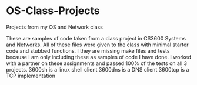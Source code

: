 OS-Class-Projects
=================

Projects from my OS and Network class

These are samples of code taken from a class project in CS3600 Systems and Networks.
All of these files were given to the class with minimal starter code and stubbed functions. 
I they are missing make files and tests because I am only including these as samples of code I have done.
I worked with a partner on these assignments and passed 100% of the tests on all 3 projects.
3600sh is a linux shell client
3600dns is a DNS client
3600tcp is a TCP implementation
